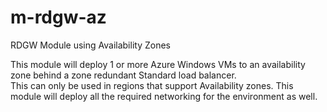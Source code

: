 # m-rdgw-az
RDGW Module using Availability Zones

This module will deploy 1 or more Azure Windows VMs to an availability zone behind a zone redundant Standard load balancer.  
This can only be used in regions that support Availability zones.  This module will deploy all the required networking for the environment as well.
